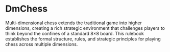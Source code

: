 # DmChess 
Multi-dimensional chess extends the traditional game into higher dimensions, creating a rich strategic environment that challenges players to think beyond the confines of a standard 8×8 board. This rulebook establishes the formal structure, rules, and strategic principles for playing chess across multiple dimensions.
